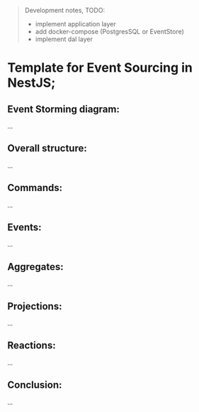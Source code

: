> Development notes, TODO:
> - implement application layer
> - add docker-compose (PostgresSQL or EventStore)
> - implement dal layer

# Template for Event Sourcing in NestJS;


## Event Storming diagram:
...

## Overall structure:
...

## Commands:
...

## Events:
...


## Aggregates:
...


## Projections:
...

## Reactions:
...

## Conclusion:
...
